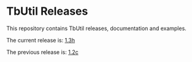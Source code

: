 # TbUtil Releases

This repository contains TbUtil releases, documentation and examples.

The current release is: [1.3h](https://github.com/turbonomic/tbutil/blob/v1.3h/docs/release.md)

The previous release is: [1.2c](https://github.com/turbonomic/tbutil/blob/v1.2c/docs/release.md)
